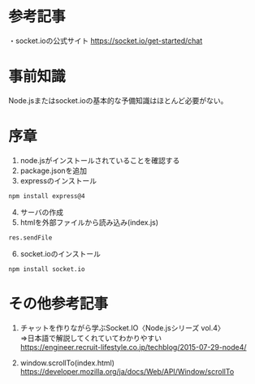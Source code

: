 # 参考記事
・socket.ioの公式サイト
https://socket.io/get-started/chat


# 事前知識
Node.jsまたはsocket.ioの基本的な予備知識はほとんど必要がない。

# 序章
1. node.jsがインストールされていることを確認する
2. package.jsonを追加
3. expressのインストール

```
npm install express@4
```

4. サーバの作成
5. htmlを外部ファイルから読み込み(index.js)
```
res.sendFile
```

6. socket.ioのインストール
```
npm install socket.io
```



# その他参考記事
1. チャットを作りながら学ぶSocket.IO〈Node.jsシリーズ vol.4〉<br>
=>日本語で解説してくれていてわかりやすい<br>
https://engineer.recruit-lifestyle.co.jp/techblog/2015-07-29-node4/

2. window.scrollTo(index.html)<br>
https://developer.mozilla.org/ja/docs/Web/API/Window/scrollTo